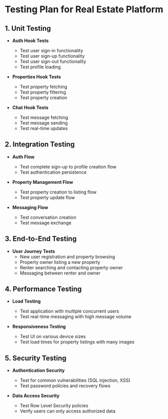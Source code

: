 # Testing Plan for Real Estate Platform

## 1. Unit Testing

- **Auth Hook Tests**
  - Test user sign-in functionality
  - Test user sign-up functionality
  - Test user sign-out functionality
  - Test profile loading

- **Properties Hook Tests**
  - Test property fetching
  - Test property filtering
  - Test property creation

- **Chat Hook Tests**
  - Test message fetching
  - Test message sending
  - Test real-time updates

## 2. Integration Testing

- **Auth Flow**
  - Test complete sign-up to profile creation flow
  - Test authentication persistence

- **Property Management Flow**
  - Test property creation to listing flow
  - Test property update flow

- **Messaging Flow**
  - Test conversation creation
  - Test message exchange

## 3. End-to-End Testing

- **User Journey Tests**
  - New user registration and property browsing
  - Property owner listing a new property
  - Renter searching and contacting property owner
  - Messaging between renter and owner

## 4. Performance Testing

- **Load Testing**
  - Test application with multiple concurrent users
  - Test real-time messaging with high message volume

- **Responsiveness Testing**
  - Test UI on various device sizes
  - Test load times for property listings with many images

## 5. Security Testing

- **Authentication Security**
  - Test for common vulnerabilities (SQL injection, XSS)
  - Test password policies and recovery flows

- **Data Access Security**
  - Test Row Level Security policies
  - Verify users can only access authorized data
